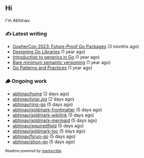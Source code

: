 ## Hi

I'm Abhinav.

### ✍️ Latest writing


- [GopherCon 2023: Future-Proof Go Packages](https://abhinavg.net/2023/09/27/future-proof-packages/) (3 months ago)
- [Designing Go Libraries](https://abhinavg.net/2022/12/06/designing-go-libraries/) (1 year ago)
- [Introduction to generics in Go](https://abhinavg.net/2022/11/23/generics-intro/) (1 year ago)
- [Bare minimum semantic versioning](https://abhinavg.net/2022/11/07/semver/) (1 year ago)
- [Go Patterns and Practices](https://abhinavg.net/2022/09/19/go-patterns-and-practices-talk/) (1 year ago)

### 🪵 Ongoing work


- [abhinav/home](https://github.com/abhinav/home) (2 days ago)
- [abhinav/txtar.zig](https://github.com/abhinav/txtar.zig) (2 days ago)
- [abhinav/ring-go](https://github.com/abhinav/ring-go) (5 days ago)
- [abhinav/goldmark-frontmatter](https://github.com/abhinav/goldmark-frontmatter) (5 days ago)
- [abhinav/goldmark-wikilink](https://github.com/abhinav/goldmark-wikilink) (5 days ago)
- [abhinav/goldmark-mermaid](https://github.com/abhinav/goldmark-mermaid) (5 days ago)
- [abhinav/requiredfield](https://github.com/abhinav/requiredfield) (5 days ago)
- [abhinav/goldmark-toc](https://github.com/abhinav/goldmark-toc) (5 days ago)
- [abhinav/fsrun-go](https://github.com/abhinav/fsrun-go) (5 days ago)
- [abhinav/shon-go](https://github.com/abhinav/shon-go) (5 days ago)

<sub>Readme powered by [markscribe](https://github.com/muesli/markscribe).</sub>
